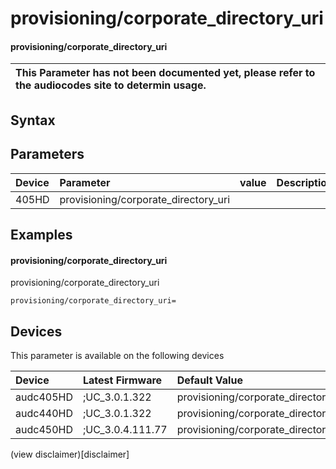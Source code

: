 ﻿---
description: provisioning/corporate_directory_uri
search: false
---

# provisioning/corporate_directory_uri

#### provisioning/corporate_directory_uri


| This Parameter has not been documented yet, please refer to the audiocodes site to determin usage.  | 
| :--- |

## Syntax

## Parameters
|Device|Parameter|value|Description|
|:---|:---|:---|:---|
| 405HD | provisioning/corporate_directory_uri |  |  |

## Examples
#### provisioning/corporate_directory_uri

provisioning/corporate_directory_uri

```
provisioning/corporate_directory_uri=
```

## Devices
This parameter is available on the following devices

| Device | Latest Firmware | Default Value |
|:---|:---|:---|
| audc405HD | ;UC_3.0.1.322 | provisioning/corporate_directory_uri= 
| audc440HD | ;UC_3.0.1.322 | provisioning/corporate_directory_uri= 
| audc450HD | ;UC_3.0.4.111.77 | provisioning/corporate_directory_uri= 

(view disclaimer)[disclaimer]

